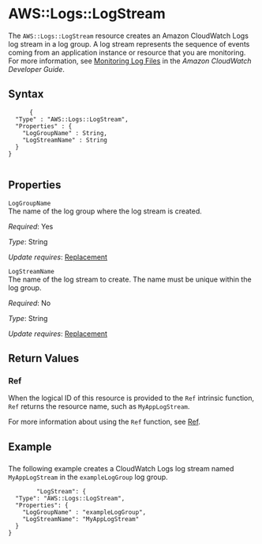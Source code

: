 AWS::Logs::LogStream
====================

The `AWS::Logs::LogStream` resource creates an Amazon CloudWatch Logs log stream in a log group. A log stream represents the sequence of events coming from an application instance or resource that you are monitoring. For more information, see [Monitoring Log Files](http://docs.aws.amazon.com/AmazonCloudWatch/latest/DeveloperGuide/WhatIsCloudWatchLogs.html) in the *Amazon CloudWatch Developer Guide*.

Syntax
------

``` {.programlisting}
      {
  "Type" : "AWS::Logs::LogStream",
  "Properties" : {
    "LogGroupName" : String,
    "LogStreamName" : String
  }
}
    
```

Properties
----------

 `LogGroupName`   
The name of the log group where the log stream is created.

*Required*: Yes

*Type*: String

*Update requires*: [Replacement](using-cfn-updating-stacks-update-behaviors.html#update-replacement)

 `LogStreamName`   
The name of the log stream to create. The name must be unique within the log group.

*Required*: No

*Type*: String

*Update requires*: [Replacement](using-cfn-updating-stacks-update-behaviors.html#update-replacement)

Return Values
-------------

### Ref

When the logical ID of this resource is provided to the `Ref` intrinsic function, `Ref` returns the resource name, such as `MyAppLogStream`.

For more information about using the `Ref` function, see [Ref](intrinsic-function-reference-ref.html "Ref").

Example
-------

### 

The following example creates a CloudWatch Logs log stream named `MyAppLogStream` in the `exampleLogGroup` log group.

``` {.programlisting}
        "LogStream": {
  "Type": "AWS::Logs::LogStream",
  "Properties": {
    "LogGroupName" : "exampleLogGroup",
    "LogStreamName": "MyAppLogStream"
  }
}
      
```
